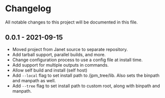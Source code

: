 # Changelog
All notable changes to this project will be documented in this file.

## 0.0.1 - 2021-09-15
- Moved project from Janet source to separate repository.
- Add tarball support, parallel builds, and more.
- Change configuration process to use a config file at install time.
- Add support for multiple outputs in commands.
- Allow self build and install (self host)
- Add `--local` flag to set install path to /jpm\_tree/lib. Also sets the binpath and manpath as well.
- Add `--tree` flag to set install path to custom root, along with binpath and manpath.

